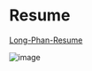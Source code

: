 # Resume
[Long-Phan-Resume](https://github.com/justinphan3110/Resume/blob/master/latex/resume.pdf) 

![image](https://user-images.githubusercontent.com/44376091/65481398-2bd4b680-de63-11e9-8ed7-9bbe29040b86.png)



